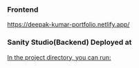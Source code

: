### Frontend 
https://deepak-kumar-portfolio.netlify.app/


### Sanity Studio(Backend) Deployed at
[In the project directory, you can run:](https://deepak-portfolio-studio.sanity.studio/)

